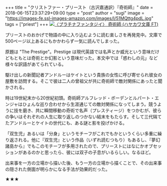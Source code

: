 +++
title = "クリストファー・プリースト（古沢嘉通訳）『奇術師』"
date = 2018-06-15T23:37:29+09:00
type = "post"
author = "sugi"
image = "https://images-fe.ssl-images-amazon.com/images/I/51MQttg4pdL.jpg"
tags = ["priest"]
+++
<a href="http://www.amazon.co.jp/exec/obidos/ASIN/4150203571/chezsugi-22/ref=nosim/" name="amazletlink" target="_blank"><img src="https://images-fe.ssl-images-amazon.com/images/I/51MQttg4pdL.jpg" alt="〈プラチナファンタジイ〉 奇術師 (ハヤカワ文庫 FT)" class="alignleft" /></a>

プリーストのおかげで物語の中に入り込むように読む楽しさを再発見中。文庫で500ページ以上あるにもかかわらず一気に読んでしまった。

原題は "The Prestige"。Prestige は現代英語では名声とか威光という意味だけどもともとは奇術とか幻影という意味だった。本文中では「惑わしの元」など様々な訳語があてられている。

駆け出しの新聞記者アンドルーはケイトという貴族の女性に呼び寄せられ彼女の屋敷を訪問する。そこで彼は二人の曾祖父が共に奇術師で敵対関係にあったと聞かされる。

時は19世紀末から20世紀初頭。奇術師アルフレッド・ボーデンとルパート・エンジャはひょんな巡り合わせから生涯通じての敵対関係になってしまう。競うように技を磨き、共に瞬間移動の奇術で名声（プレスティージ）をつかむが、彼らの争いはそれぞれの人生に取り返しのつかない結末をもたらす。そして三代隔てたアンドルーとケイトの世代にも、ある謎と影を投げかける。

「双生児」あるいは「分身」というモチーフがこれでもかというくらい多重に繰り返される。他に『双生児』という作品（いずれ読むつもり）もあるし、『夢幻諸島から』でもこのモチーフが多用されたので、プリーストにはなにかオブセッションがあるのかと思ったら、彼には双子の子息がいるらしい。なるほど。

出来事を一方の立場から描いた後、もう一方の立場から描くことで、その出来事の隠された側面が明らかになる手法が効果的だった。

★★★
